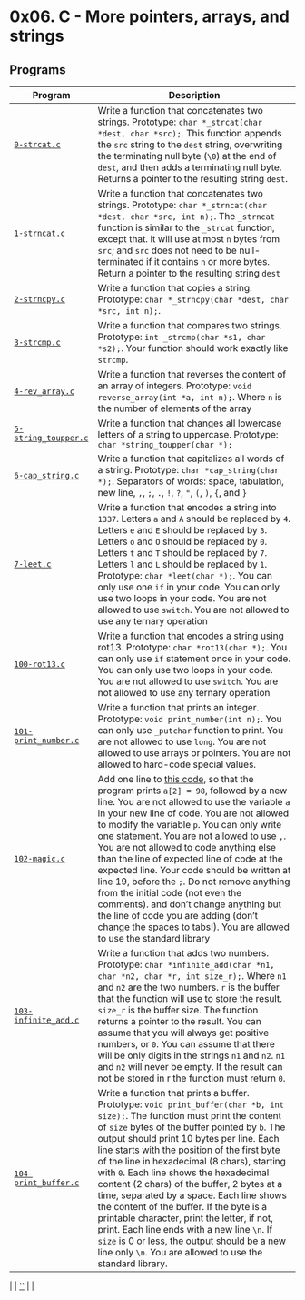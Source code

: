 # 0x06. C - More pointers, arrays, and strings

## Programs

| **Program** | **Description** |
|-------------|-----------------|
| [`0-strcat.c`](https://github.com/RHEZUS/alx-low_level_programming/blob/master/0x06-pointers_arrays_strings/0-strcat.c) | Write a function that concatenates two strings. Prototype: `char *_strcat(char *dest, char *src);`. This function appends the `src` string to the `dest` string, overwriting the terminating null byte (`\0`) at the end of `dest`, and then adds a terminating null byte. Returns a pointer to the resulting string `dest`. |
| [`1-strncat.c`](https://github.com/RHEZUS/alx-low_level_programming/blob/master/0x06-pointers_arrays_strings/1-strncat.c) | Write a function that concatenates two strings. Prototype: `char *_strncat(char *dest, char *src, int n);`. The `_strncat` function is similar to the `_strcat` function, except that. it will use at most `n` bytes from `src`; and `src` does not need to be null-terminated if it contains `n` or more bytes. Return a pointer to the resulting string `dest`  |
| [`2-strncpy.c`](https://github.com/RHEZUS/alx-low_level_programming/blob/master/0x06-pointers_arrays_strings/2-strncpy.c) | Write a function that copies a string. Prototype: `char *_strncpy(char *dest, char *src, int n);`.  |
| [`3-strcmp.c`](https://github.com/RHEZUS/alx-low_level_programming/blob/master/0x06-pointers_arrays_strings/3-strcmp.c) | Write a function that compares two strings. Prototype: `int _strcmp(char *s1, char *s2);`. Your function should work exactly like `strcmp`. |
| [`4-rev_array.c`](https://github.com/RHEZUS/alx-low_level_programming/blob/master/0x06-pointers_arrays_strings/4-rev_array.c) | Write a function that reverses the content of an array of integers. Prototype: `void reverse_array(int *a, int n);`. Where `n` is the number of elements of the array |
| [`5-string_toupper.c`](https://github.com/RHEZUS/alx-low_level_programming/blob/master/0x06-pointers_arrays_strings/5-string_toupper.c) | Write a function that changes all lowercase letters of a string to uppercase. Prototype: `char *string_toupper(char *);` |
| [`6-cap_string.c`](https://github.com/RHEZUS/alx-low_level_programming/blob/master/0x06-pointers_arrays_strings/6-cap_string.c) | Write a function that capitalizes all words of a string. Prototype: `char *cap_string(char *);`. Separators of words: space, tabulation, new line, `,`, `;`, `.`, `!`, `?`, `"`, `(`, `)`, `{`, and `}` |
| [`7-leet.c`](https://github.com/RHEZUS/alx-low_level_programming/blob/master/0x06-pointers_arrays_strings/7-leet.c) | Write a function that encodes a string into `1337`. Letters `a` and `A` should be replaced by `4`. Letters `e` and `E` should be replaced by `3`. Letters `o` and `O` should be replaced by `0`. Letters `t` and `T` should be replaced by `7`. Letters `l` and `L` should be replaced by `1`. Prototype: `char *leet(char *);`. You can only use one `if` in your code. You can only use two loops in your code. You are not allowed to use `switch`. You are not allowed to use any ternary operation |
| [`100-rot13.c`](https://github.com/RHEZUS/alx-low_level_programming/blob/master/0x06-pointers_arrays_strings/100-rot13.c) | Write a function that encodes a string using rot13. Prototype: `char *rot13(char *);`. You can only use `if` statement once in your code. You can only use two loops in your code. You are not allowed to use `switch`. You are not allowed to use any ternary operation |
| [`101-print_number.c`](https://github.com/RHEZUS/alx-low_level_programming/blob/master/0x06-pointers_arrays_strings/101-print_number.c) | Write a function that prints an integer. Prototype: `void print_number(int n);`. You can only use `_putchar` function to print. You are not allowed to use `long`. You are not allowed to use arrays or pointers. You are not allowed to hard-code special values. |
| [`102-magic.c`](https://github.com/RHEZUS/alx-low_level_programming/blob/master/0x06-pointers_arrays_strings/102-magic.c) | Add one line to [this code](https://github.com/alx-tools/make_magic_happen/blob/master/magic.c), so that the program prints `a[2] = 98`, followed by a new line. You are not allowed to use the variable `a` in your new line of code. You are not allowed to modify the variable `p`. You can only write one statement. You are not allowed to use `,`. You are not allowed to code anything else than the line of expected line of code at the expected line. Your code should be written at line 19, before the `;`. Do not remove anything from the initial code (not even the comments). and don’t change anything but the line of code you are adding (don’t change the spaces to tabs!). You are allowed to use the standard library |
| [`103-infinite_add.c`](https://github.com/RHEZUS/alx-low_level_programming/blob/master/0x06-pointers_arrays_strings/103-infinite_add.c) | Write a function that adds two numbers. Prototype: `char *infinite_add(char *n1, char *n2, char *r, int size_r);`. Where `n1` and `n2` are the two numbers. `r` is the buffer that the function will use to store the result. `size_r` is the buffer size. The function returns a pointer to the result. You can assume that you will always get positive numbers, or `0`. You can assume that there will be only digits in the strings `n1` and `n2`. `n1` and `n2` will never be empty. If the result can not be stored in r the function must return `0`. |
| [`104-print_buffer.c`](https://github.com/RHEZUS/alx-low_level_programming/blob/master/0x06-pointers_arrays_strings/104-print_buffer.c) | Write a function that prints a buffer. Prototype: `void print_buffer(char *b, int size);`. The function must print the content of `size` bytes of the buffer pointed by `b`. The output should print 10 bytes per line. Each line starts with the position of the first byte of the line in hexadecimal (8 chars), starting with `0`. Each line shows the hexadecimal content (2 chars) of the buffer, 2 bytes at a time, separated by a space. Each line shows the content of the buffer. If the byte is a printable character, print the letter, if not, print. Each line ends with a new line `\n`. If `size` is 0 or less, the output should be a new line only `\n`. You are allowed to use the standard library.
 |
| [``]() |  |

